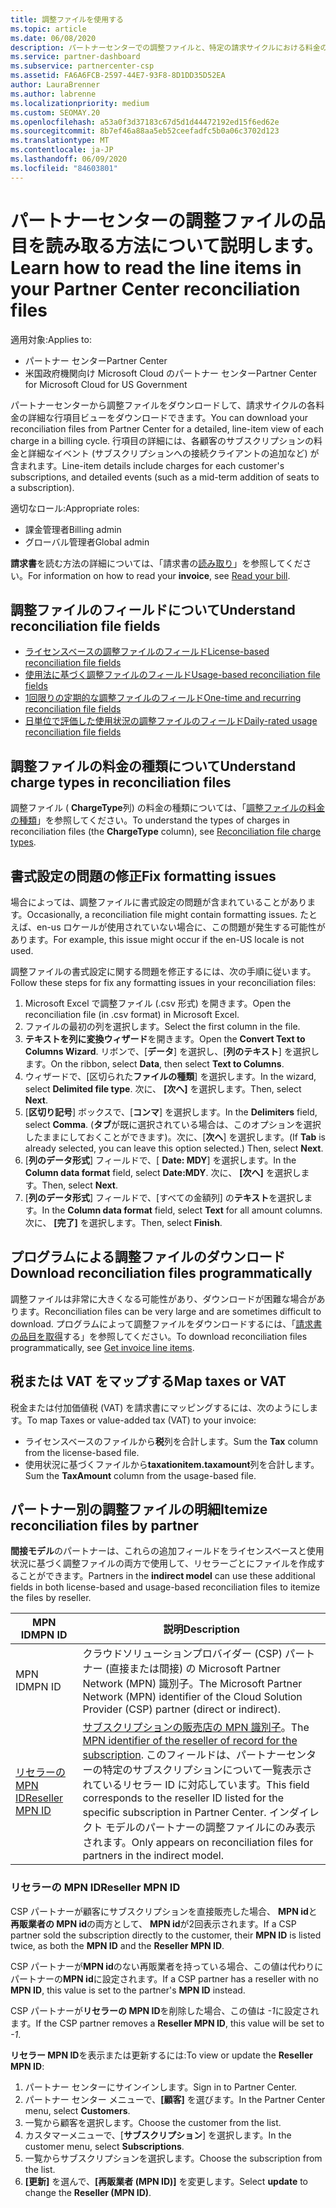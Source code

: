 ```yaml
---
title: 調整ファイルを使用する
ms.topic: article
ms.date: 06/08/2020
description: パートナーセンターでの調整ファイルと、特定の請求サイクルにおける料金の詳細な行項目ビューを解釈する方法について説明します。
ms.service: partner-dashboard
ms.subservice: partnercenter-csp
ms.assetid: FA6A6FCB-2597-44E7-93F8-8D1DD35D52EA
author: LauraBrenner
ms.author: labrenne
ms.localizationpriority: medium
ms.custom: SEOMAY.20
ms.openlocfilehash: a53a0f3d37183c67d5d1d44472192ed15f6ed62e
ms.sourcegitcommit: 8b7ef46a88aa5eb52ceefadfc5b0a06c3702d123
ms.translationtype: MT
ms.contentlocale: ja-JP
ms.lasthandoff: 06/09/2020
ms.locfileid: "84603801"
---
```

# <a name="learn-how-to-read-the-line-items-in-your-partner-center-reconciliation-files"></a><span data-ttu-id="b4420-103">パートナーセンターの調整ファイルの品目を読み取る方法について説明します。</span><span class="sxs-lookup"><span data-stu-id="b4420-103">Learn how to read the line items in your Partner Center reconciliation files</span></span>

<span data-ttu-id="b4420-104">適用対象:</span><span class="sxs-lookup"><span data-stu-id="b4420-104">Applies to:</span></span>

- <span data-ttu-id="b4420-105">パートナー センター</span><span class="sxs-lookup"><span data-stu-id="b4420-105">Partner Center</span></span>
- <span data-ttu-id="b4420-106">米国政府機関向け Microsoft Cloud のパートナー センター</span><span class="sxs-lookup"><span data-stu-id="b4420-106">Partner Center for Microsoft Cloud for US Government</span></span>

<span data-ttu-id="b4420-107">パートナーセンターから調整ファイルをダウンロードして、請求サイクルの各料金の詳細な行項目ビューをダウンロードできます。</span><span class="sxs-lookup"><span data-stu-id="b4420-107">You can download your reconciliation files from Partner Center for a detailed, line-item view of each charge in a billing cycle.</span></span> <span data-ttu-id="b4420-108">行項目の詳細には、各顧客のサブスクリプションの料金と詳細なイベント (サブスクリプションへの接続クライアントの追加など) が含まれます。</span><span class="sxs-lookup"><span data-stu-id="b4420-108">Line-item details include charges for each customer's subscriptions, and detailed events (such as a mid-term addition of seats to a subscription).</span></span>

<span data-ttu-id="b4420-109">適切なロール:</span><span class="sxs-lookup"><span data-stu-id="b4420-109">Appropriate roles:</span></span>

- <span data-ttu-id="b4420-110">課金管理者</span><span class="sxs-lookup"><span data-stu-id="b4420-110">Billing admin</span></span>
- <span data-ttu-id="b4420-111">グローバル管理者</span><span class="sxs-lookup"><span data-stu-id="b4420-111">Global admin</span></span>

<span data-ttu-id="b4420-112">**請求書**を読む方法の詳細については、「請求書の[読み取り](read-your-bill.md)」を参照してください。</span><span class="sxs-lookup"><span data-stu-id="b4420-112">For information on how to read your **invoice**, see [Read your bill](read-your-bill.md).</span></span>

## <a name="understand-reconciliation-file-fields"></a><span data-ttu-id="b4420-113">調整ファイルのフィールドについて</span><span class="sxs-lookup"><span data-stu-id="b4420-113">Understand reconciliation file fields</span></span>

- [<span data-ttu-id="b4420-114">ライセンスベースの調整ファイルのフィールド</span><span class="sxs-lookup"><span data-stu-id="b4420-114">License-based reconciliation file fields</span></span>](license-based-recon-files.md)
- [<span data-ttu-id="b4420-115">使用法に基づく調整ファイルのフィールド</span><span class="sxs-lookup"><span data-stu-id="b4420-115">Usage-based reconciliation file fields</span></span>](usage-based-recon-files.md)
- [<span data-ttu-id="b4420-116">1回限りの定期的な調整ファイルのフィールド</span><span class="sxs-lookup"><span data-stu-id="b4420-116">One-time and recurring reconciliation file fields</span></span>](one-time-recurring-recon-files.md)
- [<span data-ttu-id="b4420-117">日単位で評価した使用状況の調整ファイルのフィールド</span><span class="sxs-lookup"><span data-stu-id="b4420-117">Daily-rated usage reconciliation file fields</span></span>](daily-rated-usage-recon-files.md)

## <a name="understand-charge-types-in-reconciliation-files"></a><span data-ttu-id="b4420-118">調整ファイルの料金の種類について</span><span class="sxs-lookup"><span data-stu-id="b4420-118">Understand charge types in reconciliation files</span></span>

<span data-ttu-id="b4420-119">調整ファイル ( **ChargeType**列) の料金の種類については、「[調整ファイルの料金の種類](recon-file-charge-types.md)」を参照してください。</span><span class="sxs-lookup"><span data-stu-id="b4420-119">To understand the types of charges in reconciliation files (the **ChargeType** column), see [Reconciliation file charge types](recon-file-charge-types.md).</span></span>

## <a name="fix-formatting-issues"></a><span data-ttu-id="b4420-120">書式設定の問題の修正</span><span class="sxs-lookup"><span data-stu-id="b4420-120">Fix formatting issues</span></span>

<span data-ttu-id="b4420-121">場合によっては、調整ファイルに書式設定の問題が含まれていることがあります。</span><span class="sxs-lookup"><span data-stu-id="b4420-121">Occasionally, a reconciliation file might contain formatting issues.</span></span> <span data-ttu-id="b4420-122">たとえば、en-us ロケールが使用されていない場合に、この問題が発生する可能性があります。</span><span class="sxs-lookup"><span data-stu-id="b4420-122">For example, this issue might occur if the en-US locale is not used.</span></span>

<span data-ttu-id="b4420-123">調整ファイルの書式設定に関する問題を修正するには、次の手順に従います。</span><span class="sxs-lookup"><span data-stu-id="b4420-123">Follow these steps for fix any formatting issues in your reconciliation files:</span></span>

1. <span data-ttu-id="b4420-124">Microsoft Excel で調整ファイル (.csv 形式) を開きます。</span><span class="sxs-lookup"><span data-stu-id="b4420-124">Open the reconciliation file (in .csv format) in Microsoft Excel.</span></span>
2. <span data-ttu-id="b4420-125">ファイルの最初の列を選択します。</span><span class="sxs-lookup"><span data-stu-id="b4420-125">Select the first column in the file.</span></span>
3. <span data-ttu-id="b4420-126">**テキストを列に変換ウィザード**を開きます。</span><span class="sxs-lookup"><span data-stu-id="b4420-126">Open the **Convert Text to Columns Wizard**.</span></span> <span data-ttu-id="b4420-127">リボンで、[**データ**] を選択し、[**列のテキスト**] を選択します。</span><span class="sxs-lookup"><span data-stu-id="b4420-127">On the ribbon, select **Data**, then select **Text to Columns**.</span></span>
4. <span data-ttu-id="b4420-128">ウィザードで、[区切られた**ファイルの種類**] を選択します。</span><span class="sxs-lookup"><span data-stu-id="b4420-128">In the wizard, select **Delimited file type**.</span></span> <span data-ttu-id="b4420-129">次に、 **[次へ]** を選択します。</span><span class="sxs-lookup"><span data-stu-id="b4420-129">Then, select **Next**.</span></span>
5. <span data-ttu-id="b4420-130">[**区切り記号**] ボックスで、[**コンマ**] を選択します。</span><span class="sxs-lookup"><span data-stu-id="b4420-130">In the **Delimiters** field, select **Comma**.</span></span> <span data-ttu-id="b4420-131">(**タブ**が既に選択されている場合は、このオプションを選択したままにしておくことができます)。次に、[**次へ**] を選択します。</span><span class="sxs-lookup"><span data-stu-id="b4420-131">(If **Tab** is already selected, you can leave this option selected.) Then, select **Next**.</span></span>
6. <span data-ttu-id="b4420-132">[**列のデータ形式**] フィールドで、[ **Date: MDY**] を選択します。</span><span class="sxs-lookup"><span data-stu-id="b4420-132">In the **Column data format** field, select **Date:MDY**.</span></span> <span data-ttu-id="b4420-133">次に、 **[次へ]** を選択します。</span><span class="sxs-lookup"><span data-stu-id="b4420-133">Then, select **Next**.</span></span>
7. <span data-ttu-id="b4420-134">[**列のデータ形式**] フィールドで、[すべての金額列] の**テキスト**を選択します。</span><span class="sxs-lookup"><span data-stu-id="b4420-134">In the **Column data format** field, select **Text** for all amount columns.</span></span> <span data-ttu-id="b4420-135">次に、 **[完了]** を選択します。</span><span class="sxs-lookup"><span data-stu-id="b4420-135">Then, select **Finish**.</span></span>

## <a name="download-reconciliation-files-programmatically"></a><span data-ttu-id="b4420-136">プログラムによる調整ファイルのダウンロード</span><span class="sxs-lookup"><span data-stu-id="b4420-136">Download reconciliation files programmatically</span></span>

<span data-ttu-id="b4420-137">調整ファイルは非常に大きくなる可能性があり、ダウンロードが困難な場合があります。</span><span class="sxs-lookup"><span data-stu-id="b4420-137">Reconciliation files can be very large and are sometimes difficult to download.</span></span> <span data-ttu-id="b4420-138">プログラムによって調整ファイルをダウンロードするには、「[請求書の品目を取得](https://docs.microsoft.com/partner-center/develop/get-invoiceline-items)する」を参照してください。</span><span class="sxs-lookup"><span data-stu-id="b4420-138">To download reconciliation files programmatically, see [Get invoice line items](https://docs.microsoft.com/partner-center/develop/get-invoiceline-items).</span></span>

## <a name="map-taxes-or-vat"></a><span data-ttu-id="b4420-139">税または VAT をマップする</span><span class="sxs-lookup"><span data-stu-id="b4420-139">Map taxes or VAT</span></span>

<span data-ttu-id="b4420-140">税金または付加価値税 (VAT) を請求書にマッピングするには、次のようにします。</span><span class="sxs-lookup"><span data-stu-id="b4420-140">To map Taxes or value-added tax (VAT) to your invoice:</span></span>

- <span data-ttu-id="b4420-141">ライセンスベースのファイルから**税**列を合計します。</span><span class="sxs-lookup"><span data-stu-id="b4420-141">Sum the **Tax** column from the license-based file.</span></span>
- <span data-ttu-id="b4420-142">使用状況に基づくファイルから**taxationitem.taxamount**列を合計します。</span><span class="sxs-lookup"><span data-stu-id="b4420-142">Sum the **TaxAmount** column from the usage-based file.</span></span>

## <a name="itemize-reconciliation-files-by-partner"></a><span data-ttu-id="b4420-143">パートナー別の調整ファイルの明細</span><span class="sxs-lookup"><span data-stu-id="b4420-143">Itemize reconciliation files by partner</span></span>

<span data-ttu-id="b4420-144">**間接モデル**のパートナーは、これらの追加フィールドをライセンスベースと使用状況に基づく調整ファイルの両方で使用して、リセラーごとにファイルを作成することができます。</span><span class="sxs-lookup"><span data-stu-id="b4420-144">Partners in the **indirect model** can use these additional fields in both license-based and usage-based reconciliation files to itemize the files by reseller.</span></span>

| <span data-ttu-id="b4420-145">MPN ID</span><span class="sxs-lookup"><span data-stu-id="b4420-145">MPN ID</span></span> | <span data-ttu-id="b4420-146">説明</span><span class="sxs-lookup"><span data-stu-id="b4420-146">Description</span></span> |
| ------ | ----------- |
| <span data-ttu-id="b4420-147">MPN ID</span><span class="sxs-lookup"><span data-stu-id="b4420-147">MPN ID</span></span> | <span data-ttu-id="b4420-148">クラウドソリューションプロバイダー (CSP) パートナー (直接または間接) の Microsoft Partner Network (MPN) 識別子。</span><span class="sxs-lookup"><span data-stu-id="b4420-148">The Microsoft Partner Network (MPN) identifier of the Cloud Solution Provider (CSP) partner (direct or indirect).</span></span> |
| [<span data-ttu-id="b4420-149">リセラーの MPN ID</span><span class="sxs-lookup"><span data-stu-id="b4420-149">Reseller MPN ID</span></span>](#reseller-mpn-id) | <span data-ttu-id="b4420-150">[サブスクリプションの販売店の MPN 識別子](#reseller-mpn-id)。</span><span class="sxs-lookup"><span data-stu-id="b4420-150">The [MPN identifier of the reseller of record for the subscription](#reseller-mpn-id).</span></span> <span data-ttu-id="b4420-151">このフィールドは、パートナーセンターの特定のサブスクリプションについて一覧表示されているリセラー ID に対応しています。</span><span class="sxs-lookup"><span data-stu-id="b4420-151">This field corresponds to the reseller ID listed for the specific subscription in Partner Center.</span></span> <span data-ttu-id="b4420-152">インダイレクト モデルのパートナーの調整ファイルにのみ表示されます。</span><span class="sxs-lookup"><span data-stu-id="b4420-152">Only appears on reconciliation files for partners in the indirect model.</span></span> |

### <a name="reseller-mpn-id"></a><span data-ttu-id="b4420-153">リセラーの MPN ID</span><span class="sxs-lookup"><span data-stu-id="b4420-153">Reseller MPN ID</span></span>

<span data-ttu-id="b4420-154">CSP パートナーが顧客にサブスクリプションを直接販売した場合、 **MPN id**と**再販業者の MPN id**の両方として、 **MPN id**が2回表示されます。</span><span class="sxs-lookup"><span data-stu-id="b4420-154">If a CSP partner sold the subscription directly to the customer, their **MPN ID** is listed twice, as both the **MPN ID** and the **Reseller MPN ID**.</span></span>

<span data-ttu-id="b4420-155">CSP パートナーが**MPN id**のない再販業者を持っている場合、この値は代わりにパートナーの**MPN id**に設定されます。</span><span class="sxs-lookup"><span data-stu-id="b4420-155">If a CSP partner has a reseller with no **MPN ID**, this value is set to the partner's **MPN ID** instead.</span></span>

<span data-ttu-id="b4420-156">CSP パートナーが**リセラーの MPN ID**を削除した場合、この値は *-1*に設定されます。</span><span class="sxs-lookup"><span data-stu-id="b4420-156">If the CSP partner removes a **Reseller MPN ID**, this value will be set to *-1*.</span></span>

<span data-ttu-id="b4420-157">**リセラー MPN ID**を表示または更新するには:</span><span class="sxs-lookup"><span data-stu-id="b4420-157">To view or update the **Reseller MPN ID**:</span></span>

1. <span data-ttu-id="b4420-158">パートナー センターにサインインします。</span><span class="sxs-lookup"><span data-stu-id="b4420-158">Sign in to Partner Center.</span></span>
2. <span data-ttu-id="b4420-159">パートナー センター メニューで、**[顧客]** を選びます。</span><span class="sxs-lookup"><span data-stu-id="b4420-159">In the Partner Center menu, select **Customers**.</span></span>
3. <span data-ttu-id="b4420-160">一覧から顧客を選択します。</span><span class="sxs-lookup"><span data-stu-id="b4420-160">Choose the customer from the list.</span></span>
4. <span data-ttu-id="b4420-161">カスタマーメニューで、[**サブスクリプション**] を選択します。</span><span class="sxs-lookup"><span data-stu-id="b4420-161">In the customer menu, select **Subscriptions**.</span></span>
5. <span data-ttu-id="b4420-162">一覧からサブスクリプションを選択します。</span><span class="sxs-lookup"><span data-stu-id="b4420-162">Choose the subscription from the list.</span></span>
6. <span data-ttu-id="b4420-163">**[更新]** を選んで、**[再販業者 (MPN ID)]** を変更します。</span><span class="sxs-lookup"><span data-stu-id="b4420-163">Select **update** to change the **Reseller (MPN ID)**.</span></span>
